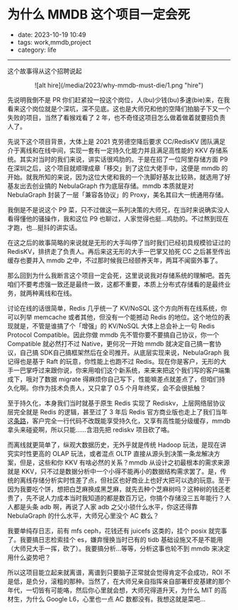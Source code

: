# 为什么 MMDB 这个项目一定会死

- date: 2023-10-19 10:49
- tags: work,mmdb,project
- category: life

-------------------

这个故事得从这个招聘说起

<center>![alt hire](/media/2023/why-mmdb-must-die/1.png "hire")</center>

先说明我倒不是 PR 你们赶紧投一投这个岗位，人(bu)少钱(bu)多速(bie)来，在我看来这个岗位就是个深坑，深不见底。这也是大师兄和他的空降们拍脑子下又一个失败的项目，当然了看猴戏看了 2 年，也不奇怪这项目怎么做着做着就要招负责人了。

先说下这个项目背景，大体上是 2021 克劳德空降后要求 CC/RedisKV 团队满足介于离线和在线中间，实现一套有一定持久化能力并且满足高性能的 KKV 存储系统。其实对当时的我们来说，讲实话很鸡肋的。于是在招了一位阿里存储方面 P9 在深圳之后，这个项目就顺理成章「移交」到了这位大佬手中，这便是 mmdb 的开始。就我所知的来说，因为这位大佬和我的一个洗脚好基友比较熟，就选用了好基友出去创业搞的 NebulaGraph 作为底层存储。mmdb 本质就是对 NebulaGraph 封装了一层「兼容各协议」的 Proxy，美名其曰大一统通用存储。

我倒是不是说这个 P9 菜，只不过做这一系列决策的大师兄，在当时来说确实没人看得懂他的骚操作，我和这位 P9 也聊过，人家觉得也挺…鸡肋的。不过熬到现在才跑，也…挺抖的讲实话。

在这之后的故事简略的来说就是无形的大手叫停了当时我们已经初具规模验证过的 RedisKV，排挤走了负责人。再后来这无形的大手一巴掌又拍死 CC 之后甚至传出缓存也要并入 mmdb 之中，不过那时候我已经颐养天年，两耳不闻窗外事了。

那么回到为什么我断言这个项目一定会死，这里说说我对存储系统的理解吧。首先咱们不要考虑强一致还是最终一致，这都不重要，本质上分布式存储看的是最终业务，就两种离线和在线。

讨论在线的话很简单，Redis 几乎统一了 KV/NoSQL 这个方向所有在线系统，你可以列举 memcache 或者其他，但没有一个能撼动 Redis 的地位。这个地位的表现就是，不管是谁搞了个「增强」的 KV/NoSQL 大体上总会补上一句 Redis Protocol Compatible。因此你做 mmdb 先不管你要不要搞自己协议，你一个 Compatible 就必然打不过 Native，更何况一开始 mmdb 就决定自己搞一套协议，自己搞 SDK自己搞框架然后在全司推开。从底层实现来说，NebulaGraph 我记得也是基于 Raft 的玩意，你性能上也跑不过 Redis。现在你是客户，无形的大手一巴掌呼过来跟你说，你来用咱们这个新系统，来来来把这个我们写的客户端集成下，哦对了数据 migrate 得麻烦你自己写下，性能嘛差点就差点了，但咱们持久化啊。你作为技术负责人，又只拿了 0.5 个月年终奖，会不会很抵触？

至于持久化，本身我们当时就基于原生 Redis 实现了 Rediskv，上层网络层协议层完全就是 Redis 的逻辑，甚至过了 3 年后 Redis 官方商业版也走上了我们当年这[条路](https://redis.com/redis-enterprise/technology/auto-tiering/)，客户完全一行代码不改既能享受持久化，又享有高性能分级缓存，mmdb 拿头来碰瓷啊，所以只能……含泪先把 rediskv 项目砍了咯。

而离线就更简单了，纵观大数据历史，无外乎就是传统 Hadoop 玩法，是现在讲究实时性更高的 OLAP 玩法，或者混点 OLTP 直接从源头到决策一条龙解决方案，但是，这些和你 KKV 有啥必然的关系？mmdb 从设计之初最根本的需求来源就是 KKV，只不过是数据分析中一个小得不能再小的数据结构需求罢了。是，传统的离线存储分析实时性差了点，但社区也好商业上也好大把可以选的玩意。至于因为我要吃个饼，想把白芝麻换成黑芝麻，就先去种个芝麻树吗？这种树的钱还老贵了，先不说人力成本当时我知道的都是数百万记，你搞个存储没三五年能行？人人都是头条 adb 啊，再说了人家 adb 之父小锁什么水平，你这还得靠 NebulaGraph 的什么水平，大师兄心里没个 AC 数么？

我要单纯存日志，前有 mfs ceph，花钱还有 juicefs 这类的，挂个 posix 就完事了。我要搞日志检索挂个 es，嫌弃慢换当时已有的 tidb 基础设施又不是不能用（大师兄大手一挥，砍了）。我要搞分析…等等，分析这事也轮不到 mmdb 来决定用什么姿势吧？

所以这项目能立起来就离谱，离谱到只要脑子正常就会觉得肯定不会成功，ROI 不是低，是负分，滚粗的那种。当然了，在大师兄亲自指挥亲自部署虾皮基建的那个年代，一切皆有可能咯，然后你心里就会想，大师兄得道升天，为什么 MIT 的高材生，为什么 Google L6，心里也一点 AC 数都没有。我想这就是菜吧…